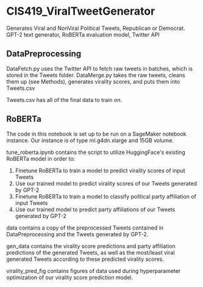 # CIS419_ViralTweetGenerator
Generates Viral and NonViral Political Tweets, Republican or Democrat. GPT-2 text generator, RoBERTa evaluation model, Twitter API

## DataPreprocessing
DataFetch.py uses the Twitter API to fetch raw tweets in batches, which is stored in the Tweets folder.
DataMerge.py takes the raw tweets, cleans them up (see Methods), generates virality scores, and puts them into Tweets.csv

Tweets.csv has all of the final data to train on.

## RoBERTa
The code in this notebook is set up to be run on a SageMaker notebook instance. Our instance is of type ml.g4dn.xlarge and 15GB volume. 

tune_roberta.ipynb contains the script to utilize HuggingFace's existing RoBERTa model in order to:
1. Finetune RoBERTa to train a model to predict virality scores of input Tweets
2. Use our trained model to predict virality scores of our Tweets generated by GPT-2
3. Finetune RoBERTa to train a model to classify political party affiliation of input Tweets
4. Use our trained model to predict party affiliations of our Tweets generated by GPT-2

data contains a copy of the preprocessed Tweets contained in DataPreprocessing and the Tweets generated by GPT-2. 

gen_data contains the virality score predictions and party affiliation predictions of the generated Tweets, as well as the most/least viral generated Tweets according to these predicted virality scores.

virality_pred_fig contains figures of data used during hyperparameter optimization of our virality score prediction model. 
